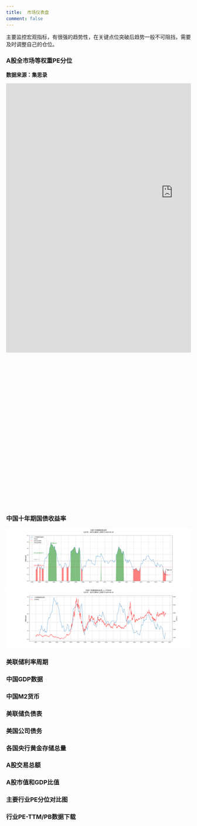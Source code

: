 ```yaml
---
title:  市场仪表盘
comment: false
---
```


主要监控宏观指标，有很强的趋势性，在关键点位突破后趋势一般不可阻挡，需要及时调整自己的仓位。

### A股全市场等权重PE分位

**数据来源：集思录**

<div id="wrap" style="border: 0px solid rgb(201, 0, 1); overflow:hidden;"> 
    <iframe id="frame" scrolling="no" src="https://www.jisilu.cn/data/indicator/" style="border: 0; position: relative; top:-140px; float:left; left:-40px; height: 1150px; width: 1300px; -ms-zoom: 0.76; -moz-transform: scale(0.76); -moz-transform-origin: 0 0; -o-transform: scale(0.76); -o-transform-origin: 0 0; -webkit-transform: scale(0.76); -webkit-transform-origin: 0 0;"> 
    </iframe> 
</div>

### 中国十年期国债收益率
[![](../images/cn10ybond.png)](../images/cn10ybond.png)
[![](../images/cn10ybondsh300.png)](../images/cn10ybondsh300.png)

### 美联储利率周期
### 中国GDP数据
### 中国M2货币
### 美联储负债表
### 美国公司债务
### 各国央行黄金存储总量
### A股交易总额
### A股市值和GDP比值
### 主要行业PE分位对比图
### 行业PE-TTM/PB数据下载
